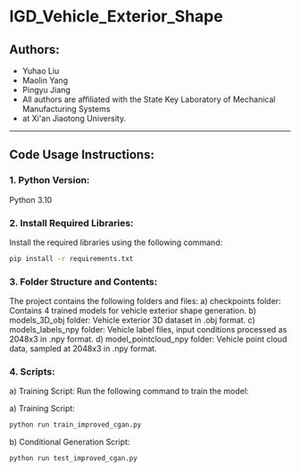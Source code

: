 # IGD_Vehicle_Exterior_Shape

## Authors:
- Yuhao Liu  
- Maolin Yang  
- Pingyu Jiang  
- All authors are affiliated with the State Key Laboratory of Mechanical Manufacturing Systems 
- at Xi'an Jiaotong University.
---

## Code Usage Instructions:

### 1. Python Version:
Python 3.10  

### 2. Install Required Libraries:
Install the required libraries using the following command:   
```bash
pip install -r requirements.txt
```
### 3. Folder Structure and Contents:
The project contains the following folders and files:
a) checkpoints folder:
Contains 4 trained models for vehicle exterior shape generation.
b) models_3D_obj folder:
Vehicle exterior 3D dataset in .obj format.
c) models_labels_npy folder:
Vehicle label files, input conditions processed as 2048x3 in .npy format.
d) model_pointcloud_npy folder:
Vehicle point cloud data, sampled at 2048x3 in .npy format.
### 4. Scripts:
a) Training Script:
Run the following command to train the model:

a) Training Script:
```bash
python run train_improved_cgan.py
```
b) Conditional Generation Script:
```bash
python run test_improved_cgan.py
```